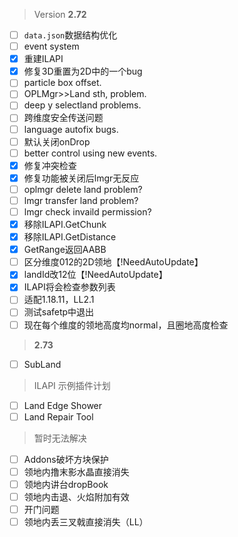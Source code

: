 > Version **2.72**
 - [ ] `data.json`数据结构优化
 - [ ] event system
 - [x] 重建ILAPI
 - [x] 修复3D重置为2D中的一个bug
 - [ ] particle box offset.
 - [ ] OPLMgr>>Land sth, problem.
 - [ ] deep y selectland problems.
 - [ ] 跨维度安全传送问题
 - [ ] language autofix bugs.
 - [ ] 默认关闭onDrop
 - [ ] better control using new events.
 - [x] 修复冲突检查
 - [x] 修复功能被关闭后lmgr无反应
 - [ ] oplmgr delete land problem?
 - [ ] lmgr transfer land problem?
 - [ ] lmgr check invaild permission?
 - [x] 移除ILAPI.GetChunk
 - [x] 移除ILAPI.GetDistance
 - [x] GetRange返回AABB
 - [ ] 区分维度012的2D领地【!NeedAutoUpdate】
 - [x] landId改12位【!NeedAutoUpdate】
 - [x] ILAPI将会检查参数列表
 - [ ] 适配1.18.11，LL2.1
 - [ ] 测试safetp中退出
 - [ ] 现在每个维度的领地高度均normal，且圈地高度检查

> **2.73**
 - [ ] SubLand

> ILAPI 示例插件计划
 - [ ] Land Edge Shower
 - [ ] Land Repair Tool

> 暂时无法解决
 - [ ] Addons破坏方块保护
 - [ ] 领地内撸末影水晶直接消失
 - [ ] 领地内讲台dropBook
 - [ ] 领地内击退、火焰附加有效
 - [ ] 开门问题
 - [ ] 领地内丢三叉戟直接消失（LL）